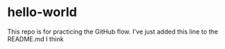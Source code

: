 # hello-world
This repo is for practicing the GitHub flow.
I've just added this line to the README.md I think
